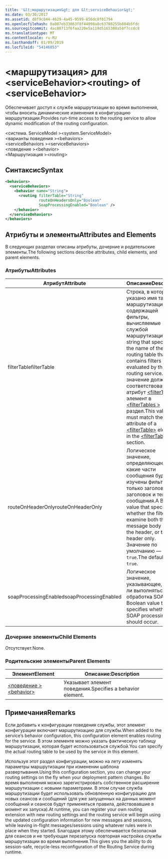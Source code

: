 ```yaml
---
title: '&lt;маршрутизация&gt; для &lt;serviceBehavior&gt;'
ms.date: 03/30/2017
ms.assetid: d8f9c844-4629-4a45-9599-856dc8f01794
ms.openlocfilehash: 0a007eb33063f8f44098a8c63708255b884b5fdc
ms.sourcegitcommit: 4ac80713f6faa220e5a119d5165308a58f7ccdc8
ms.translationtype: MT
ms.contentlocale: ru-RU
ms.lasthandoff: 01/09/2019
ms.locfileid: "54146853"
---
```

# <a name="ltroutinggt-of-ltservicebehaviorgt"></a><span data-ttu-id="4a40a-102">&lt;маршрутизация&gt; для &lt;serviceBehavior&gt;</span><span class="sxs-lookup"><span data-stu-id="4a40a-102">&lt;routing&gt; of &lt;serviceBehavior&gt;</span></span>
<span data-ttu-id="4a40a-103">Обеспечивает доступ к службе маршрутизации во время выполнения, чтобы вносить динамические изменения в конфигурацию маршрутизации.</span><span class="sxs-lookup"><span data-stu-id="4a40a-103">Provides run-time access to the routing service to allow dynamic modification of the routing configuration.</span></span>  
  
 <span data-ttu-id="4a40a-104">\<система. ServiceModel ></span><span class="sxs-lookup"><span data-stu-id="4a40a-104">\<system.ServiceModel></span></span>  
<span data-ttu-id="4a40a-105">\<варианты поведения ></span><span class="sxs-lookup"><span data-stu-id="4a40a-105">\<behaviors></span></span>  
<span data-ttu-id="4a40a-106">\<serviceBehaviors ></span><span class="sxs-lookup"><span data-stu-id="4a40a-106">\<serviceBehaviors></span></span>  
<span data-ttu-id="4a40a-107">\<поведение ></span><span class="sxs-lookup"><span data-stu-id="4a40a-107">\<behavior></span></span>  
<span data-ttu-id="4a40a-108">\<Маршрутизация ></span><span class="sxs-lookup"><span data-stu-id="4a40a-108">\<routing></span></span>  
  
## <a name="syntax"></a><span data-ttu-id="4a40a-109">Синтаксис</span><span class="sxs-lookup"><span data-stu-id="4a40a-109">Syntax</span></span>  
  
```xml  
<behaviors>
  <serviceBehaviors>
    <behavior name="String">
      <routing filterTable="String"
               routeOnHeadersOnly="Boolean"
               SoapProcessingEnabled="Boolean" />
    </behavior>
  </serviceBehaviors>
</behaviors>
```  
  
## <a name="attributes-and-elements"></a><span data-ttu-id="4a40a-110">Атрибуты и элементы</span><span class="sxs-lookup"><span data-stu-id="4a40a-110">Attributes and Elements</span></span>  
 <span data-ttu-id="4a40a-111">В следующих разделах описаны атрибуты, дочерние и родительские элементы.</span><span class="sxs-lookup"><span data-stu-id="4a40a-111">The following sections describe attributes, child elements, and parent elements.</span></span>  
  
### <a name="attributes"></a><span data-ttu-id="4a40a-112">Атрибуты</span><span class="sxs-lookup"><span data-stu-id="4a40a-112">Attributes</span></span>  
  
|<span data-ttu-id="4a40a-113">Атрибут</span><span class="sxs-lookup"><span data-stu-id="4a40a-113">Attribute</span></span>|<span data-ttu-id="4a40a-114">Описание</span><span class="sxs-lookup"><span data-stu-id="4a40a-114">Description</span></span>|  
|---------------|-----------------|  
|<span data-ttu-id="4a40a-115">filterTable</span><span class="sxs-lookup"><span data-stu-id="4a40a-115">filterTable</span></span>|<span data-ttu-id="4a40a-116">Строка, в которой указано имя таблицы маршрутизации, содержащей фильтры, вычисляемые службой маршрутизации.</span><span class="sxs-lookup"><span data-stu-id="4a40a-116">A string that specifies the name of the routing table that contains filters to be evaluated by the routing service.</span></span> <span data-ttu-id="4a40a-117">Это значение должно соответствовать `name` атрибут [ \<filterTable >](../../../../../docs/framework/configure-apps/file-schema/wcf/filtertable.md) элемент в [ \<filterTables >](../../../../../docs/framework/configure-apps/file-schema/wcf/filtertables.md) раздел.</span><span class="sxs-lookup"><span data-stu-id="4a40a-117">This value must match the `name` attribute of a [\<filterTable>](../../../../../docs/framework/configure-apps/file-schema/wcf/filtertable.md) element in the [\<filterTables>](../../../../../docs/framework/configure-apps/file-schema/wcf/filtertables.md) section.</span></span>|  
|<span data-ttu-id="4a40a-118">routeOnHeaderOnly</span><span class="sxs-lookup"><span data-stu-id="4a40a-118">routeOnHeaderOnly</span></span>|<span data-ttu-id="4a40a-119">Логическое значение, определяющее, какие части сообщения будут изучены фильтром: только заголовок или заголовок и текст сообщения.</span><span class="sxs-lookup"><span data-stu-id="4a40a-119">A Boolean value that specifies whether the filter will examine both the message body and the header, or the header only.</span></span> <span data-ttu-id="4a40a-120">Значение по умолчанию — `true`.</span><span class="sxs-lookup"><span data-stu-id="4a40a-120">The default is `true`.</span></span>|  
|<span data-ttu-id="4a40a-121">soapProcessingEnabled</span><span class="sxs-lookup"><span data-stu-id="4a40a-121">soapProcessingEnabled</span></span>|<span data-ttu-id="4a40a-122">Логическое значение, указывающее, будет ли выполняться обработка SOAP.</span><span class="sxs-lookup"><span data-stu-id="4a40a-122">A Boolean value that specifies whether SOAP processing should occur.</span></span>|  
  
### <a name="child-elements"></a><span data-ttu-id="4a40a-123">Дочерние элементы</span><span class="sxs-lookup"><span data-stu-id="4a40a-123">Child Elements</span></span>  
 <span data-ttu-id="4a40a-124">Отсутствует.</span><span class="sxs-lookup"><span data-stu-id="4a40a-124">None.</span></span>  
  
### <a name="parent-elements"></a><span data-ttu-id="4a40a-125">Родительские элементы</span><span class="sxs-lookup"><span data-stu-id="4a40a-125">Parent Elements</span></span>  
  
|<span data-ttu-id="4a40a-126">Элемент</span><span class="sxs-lookup"><span data-stu-id="4a40a-126">Element</span></span>|<span data-ttu-id="4a40a-127">Описание:</span><span class="sxs-lookup"><span data-stu-id="4a40a-127">Description</span></span>|  
|-------------|-----------------|  
|[<span data-ttu-id="4a40a-128">\<поведение ></span><span class="sxs-lookup"><span data-stu-id="4a40a-128">\<behavior></span></span>](../../../../../docs/framework/configure-apps/file-schema/wcf/behavior-of-endpointbehaviors.md)|<span data-ttu-id="4a40a-129">Указывает элемент поведения.</span><span class="sxs-lookup"><span data-stu-id="4a40a-129">Specifies a behavior element.</span></span>|  
  
## <a name="remarks"></a><span data-ttu-id="4a40a-130">Примечания</span><span class="sxs-lookup"><span data-stu-id="4a40a-130">Remarks</span></span>  
 <span data-ttu-id="4a40a-131">Если добавить к конфигурации поведения службы, этот элемент конфигурации включает маршрутизацию для службы.</span><span class="sxs-lookup"><span data-stu-id="4a40a-131">When added to the service’s behavior configuration, this configuration element enables routing for the service.</span></span> <span data-ttu-id="4a40a-132">В этом элементе можно указать фактическую таблицу маршрутизации, которая будет использоваться службой.</span><span class="sxs-lookup"><span data-stu-id="4a40a-132">You can specify the actual routing table to be used by the service in this element.</span></span>  
  
 <span data-ttu-id="4a40a-133">Используя этот раздел конфигурации, можно на лету изменять параметры маршрутизации при изменении шаблона развертывания.</span><span class="sxs-lookup"><span data-stu-id="4a40a-133">Using this configuration section, you can change your routing settings on the fly when your deployment pattern changes.</span></span> <span data-ttu-id="4a40a-134">Во время выполнения можно зарегистрировать собственное расширение маршрутизации с новыми параметрами. В этом случае служба маршрутизации будет использовать обновленную конфигурацию для новых сеансов и сообщений (для уже запущенных на данных момент сообщений и сеансов будут применяться правила, действовавшие в момент их запуска).</span><span class="sxs-lookup"><span data-stu-id="4a40a-134">At runtime, you can register your own routing extension with new routing settings and the routing service will begin using the updated configuration information for new messages and sessions, while leaving in-flight messages/sessions using whatever rules were in place when they started.</span></span>  <span data-ttu-id="4a40a-135">Благодаря этому обеспечивается безопасная для сеансов и не требующая перезапуска повторная настройка службы маршрутизации во время выполнения.</span><span class="sxs-lookup"><span data-stu-id="4a40a-135">This gives you the ability to do session-safe, recycle-less reconfiguration of the Routing Service during runtime.</span></span>  
  
